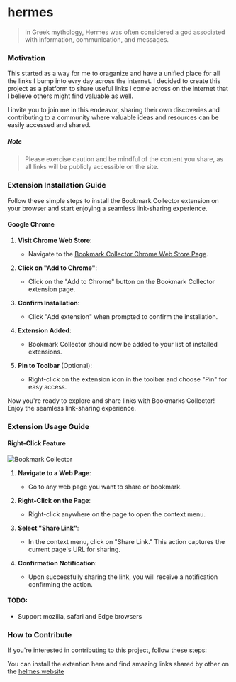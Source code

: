 # hermes
> In Greek mythology, Hermes was often considered a god associated with information, communication, and messages.

### Motivation

This started as a way for me to oraganize and have a unified place for all the links I bump into evry day across the internet. I decided to create this project as a platform to share useful links I come across on the internet that I believe others might find valuable as well.


I invite you to join me in this endeavor, sharing their own discoveries and contributing to a community where valuable ideas and resources can be easily accessed and shared.

##### Note
> Please exercise caution and be mindful of the content you share, as all links will be publicly accessible on the site.

### Extension Installation Guide

Follow these simple steps to install the Bookmark Collector extension on your browser and start enjoying a seamless link-sharing experience.

#### Google Chrome

1. **Visit Chrome Web Store**:
   - Navigate to the [Bookmark Collector Chrome Web Store Page](#chrome-web-store-link).

2. **Click on "Add to Chrome"**:
   - Click on the "Add to Chrome" button on the Bookmark Collector extension page.

3. **Confirm Installation**:
   - Click "Add extension" when prompted to confirm the installation.

4. **Extension Added**:
   - Bookmark Collector should now be added to your list of installed extensions.

5. **Pin to Toolbar** (Optional):
   - Right-click on the extension icon in the toolbar and choose "Pin" for easy access.

Now you're ready to explore and share links with Bookmarks Collector! Enjoy the seamless link-sharing experience.

### Extension Usage Guide

####  Right-Click Feature

![Bookmark Collector]('/icons/illustration.png')


1. **Navigate to a Web Page**:
   - Go to any web page you want to share or bookmark.

2. **Right-Click on the Page**:
   - Right-click anywhere on the page to open the context menu.

3. **Select "Share Link"**:
   - In the context menu, click on "Share Link." This action captures the current page's URL for sharing.

4. **Confirmation Notification**:
   - Upon successfully sharing the link, you will receive a notification confirming the action.


#### TODO:
- Support mozilla, safari and Edge browsers

### How to Contribute

If you're interested in contributing to this project, follow these steps:

You can install the extention here and find amazing links shared by other on the [helmes website]()

